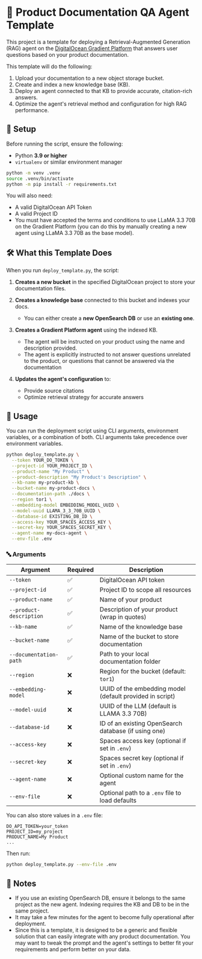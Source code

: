 # 📄 Product Documentation QA Agent Template

This project is a template for deploying a Retrieval-Augmented Generation (RAG) agent on the [DigitalOcean Gradient Platform](https://www.digitalocean.com/products/gradient) that answers user questions based on your product documentation. 

This template will do the following:

1. Upload your documentation to a new object storage bucket.
2. Create and index a new knowledge base (KB).
3. Deploy an agent connected to that KB to provide accurate, citation-rich answers.
4. Optimize the agent's retrieval method and configuration for high RAG performance.


## 🚀 Setup

Before running the script, ensure the following:

- Python **3.9 or higher**
- `virtualenv` or similar environment manager

```bash
python -m venv .venv
source .venv/bin/activate
python -m pip install -r requirements.txt
````

You will also need:

* A valid DigitalOcean API Token
* A valid Project ID
* You must have accepted the terms and conditions to use LLaMA 3.3 70B on the Gradient Platform (you can do this by manually creating a new agent using LLaMA 3.3 70B as the base model).


## 🛠️ What this Template Does

When you run `deploy_template.py`, the script:

1. **Creates a new bucket** in the specified DigitalOcean project to store your documentation files.
2. **Creates a knowledge base** connected to this bucket and indexes your docs.

   * You can either create a **new OpenSearch DB** or use an **existing one**.
3. **Creates a Gradient Platform agent** using the indexed KB.

   * The agent will be instructed on your product using the name and description provided.
   * The agent is explicitly instructed to not answer questions unrelated to the product, or questions that cannot be answered via the documentation
4. **Updates the agent's configuration** to:

   * Provide source citations
   * Optimize retrieval strategy for accurate answers


## 🧪 Usage

You can run the deployment script using CLI arguments, environment variables, or a combination of both. CLI arguments take precedence over environment variables.

```bash
python deploy_template.py \
  --token YOUR_DO_TOKEN \
  --project-id YOUR_PROJECT_ID \
  --product-name "My Product" \
  --product-description "My Product's Description" \
  --kb-name my-product-kb \
  --bucket-name my-product-docs \
  --documentation-path ./docs \
  --region tor1 \
  --embedding-model EMBEDDING_MODEL_UUID \
  --model-uuid LLAMA_3_3_70B_UUID \
  --database-id EXISTING_DB_ID \
  --access-key YOUR_SPACES_ACCESS_KEY \
  --secret-key YOUR_SPACES_SECRET_KEY \
  --agent-name my-docs-agent \
  --env-file .env
```

### 🔤 Arguments

| Argument                | Required | Description                                              |
| ----------------------- | -------- | -------------------------------------------------------- |
| `--token`               | ✅        | DigitalOcean API token                                   |
| `--project-id`          | ✅        | Project ID to scope all resources                        |
| `--product-name`        | ✅        | Name of your product                                     |
| `--product-description` | ✅        | Description of your product (wrap in quotes)             |
| `--kb-name`             | ✅        | Name of the knowledge base                               |
| `--bucket-name`         | ✅        | Name of the bucket to store documentation                |
| `--documentation-path`  | ✅        | Path to your local documentation folder                  |
| `--region`              | ❌        | Region for the bucket (default: `tor1`)                  |
| `--embedding-model`     | ❌        | UUID of the embedding model (default provided in script) |
| `--model-uuid`          | ❌        | UUID of the LLM (default is LLAMA 3.3 70B)               |
| `--database-id`         | ❌        | ID of an existing OpenSearch database (if using one)     |
| `--access-key`          | ❌        | Spaces access key (optional if set in `.env`)            |
| `--secret-key`          | ❌        | Spaces secret key (optional if set in `.env`)            |
| `--agent-name`          | ❌        | Optional custom name for the agent                       |
| `--env-file`            | ❌        | Optional path to a `.env` file to load defaults          |

You can also store values in a `.env` file:

```env
DO_API_TOKEN=your_token
PROJECT_ID=my_project
PRODUCT_NAME=My Product
...
```

Then run:

```bash
python deploy_template.py --env-file .env
```



## 📌 Notes

* If you use an existing OpenSearch DB, ensure it belongs to the same project as the new agent. Indexing requires the KB and DB to be in the same project.
* It may take a few minutes for the agent to become fully operational after deployment. 
* Since this is a template, it is designed to be a generic and flexible solution that can easily integrate with any product documentation. You may want to tweak the prompt and the agent's settings to better fit your requirements and perform better on your data.
 


